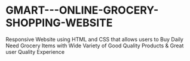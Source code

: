 # GMART---ONLINE-GROCERY-SHOPPING-WEBSITE
Responsive Website using HTML and CSS that allows users to Buy Daily Need Grocery Items with Wide Variety of Good Quality Products &amp; Great user Quality Experience
